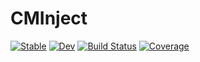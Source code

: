 # CMInject

[![Stable](https://img.shields.io/badge/docs-stable-blue.svg)](https://CFEL-CMI.github.io/CMInject.jl/stable)
[![Dev](https://img.shields.io/badge/docs-dev-blue.svg)](https://CFEL-CMI.github.io/CMInject.jl/dev)
[![Build Status](https://github.com/CFEL-CMI/CMInject.jl/workflows/CI/badge.svg)](https://github.com/CFEL-CMI/CMInject.jl/actions)
[![Coverage](https://codecov.io/gh/CFEL-CMI/CMInject.jl/branch/master/graph/badge.svg)](https://codecov.io/gh/CFEL-CMI/CMInject.jl)

